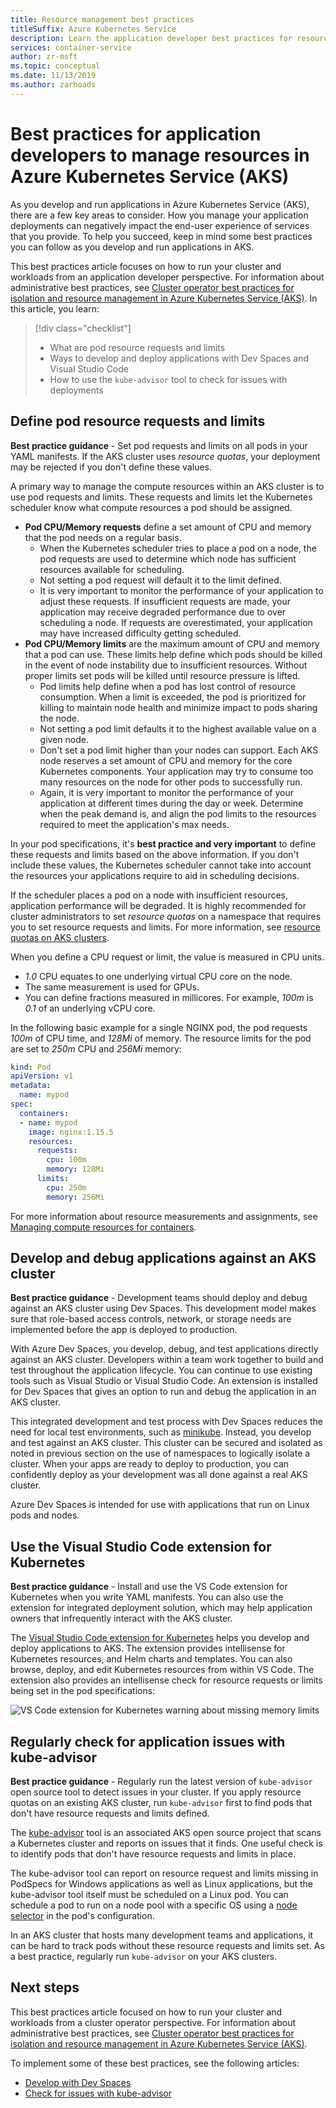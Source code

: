 ```yaml
---
title: Resource management best practices
titleSuffix: Azure Kubernetes Service
description: Learn the application developer best practices for resource management in Azure Kubernetes Service (AKS)
services: container-service
author: zr-msft
ms.topic: conceptual
ms.date: 11/13/2019
ms.author: zarhoads
---
```


# Best practices for application developers to manage resources in Azure Kubernetes Service (AKS)

As you develop and run applications in Azure Kubernetes Service (AKS), there are a few key areas to consider. How you manage your application deployments can negatively impact the end-user experience of services that you provide. To help you succeed, keep in mind some best practices you can follow as you develop and run applications in AKS.

This best practices article focuses on how to run your cluster and workloads from an application developer perspective. For information about administrative best practices, see [Cluster operator best practices for isolation and resource management in Azure Kubernetes Service (AKS)][operator-best-practices-isolation]. In this article, you learn:

> [!div class="checklist"]
> * What are pod resource requests and limits
> * Ways to develop and deploy applications with Dev Spaces and Visual Studio Code
> * How to use the `kube-advisor` tool to check for issues with deployments

## Define pod resource requests and limits

**Best practice guidance** - Set pod requests and limits on all pods in your YAML manifests. If the AKS cluster uses *resource quotas*, your deployment may be rejected if you don't define these values.

A primary way to manage the compute resources within an AKS cluster is to use pod requests and limits. These requests and limits let the Kubernetes scheduler know what compute resources a pod should be assigned.

* **Pod CPU/Memory requests** define a set amount of CPU and memory that the pod needs on a regular basis.
    * When the Kubernetes scheduler tries to place a pod on a node, the pod requests are used to determine which node has sufficient resources available for scheduling.
    * Not setting a pod request will default it to the limit defined.
    * It is very important to monitor the performance of your application to adjust these requests. If insufficient requests are made, your application may receive degraded performance due to over scheduling a node. If requests are overestimated, your application  may have increased difficulty getting scheduled.
* **Pod CPU/Memory limits** are the maximum amount of CPU and memory that a pod can use. These limits help define which pods should be killed in the event of node instability due to insufficient resources. Without proper limits set pods will be killed until resource pressure is lifted.
    * Pod limits help define when a pod has lost control of resource consumption. When a limit is exceeded, the pod is prioritized for killing to maintain node health and minimize impact to pods sharing the node.
    * Not setting a pod limit defaults it to the highest available value on a given node.
    * Don't set a pod limit higher than your nodes can support. Each AKS node reserves a set amount of CPU and memory for the core Kubernetes components. Your application may try to consume too many resources on the node for other pods to successfully run.
    * Again, it is very important to monitor the performance of your application at different times during the day or week. Determine when the peak demand is, and align the pod limits to the resources required to meet the application's max needs.

In your pod specifications, it's **best practice and very important** to define these requests and limits based on the above information. If you don't include these values, the Kubernetes scheduler cannot take into account the resources your applications require to aid in scheduling decisions.

If the scheduler places a pod on a node with insufficient resources, application performance will be degraded. It is highly recommended for cluster administrators to set *resource quotas* on a namespace that requires you to set resource requests and limits. For more information, see [resource quotas on AKS clusters][resource-quotas].

When you define a CPU request or limit, the value is measured in CPU units. 
* *1.0* CPU equates to one underlying virtual CPU core on the node. 
* The same measurement is used for GPUs.
* You can define fractions measured in millicores. For example, *100m* is *0.1* of an underlying vCPU core.

In the following basic example for a single NGINX pod, the pod requests *100m* of CPU time, and *128Mi* of memory. The resource limits for the pod are set to *250m* CPU and *256Mi* memory:

```yaml
kind: Pod
apiVersion: v1
metadata:
  name: mypod
spec:
  containers:
  - name: mypod
    image: nginx:1.15.5
    resources:
      requests:
        cpu: 100m
        memory: 128Mi
      limits:
        cpu: 250m
        memory: 256Mi
```

For more information about resource measurements and assignments, see [Managing compute resources for containers][k8s-resource-limits].

## Develop and debug applications against an AKS cluster

**Best practice guidance** - Development teams should deploy and debug against an AKS cluster using Dev Spaces. This development model makes sure that role-based access controls, network, or storage needs are implemented before the app is deployed to production.

With Azure Dev Spaces, you develop, debug, and test applications directly against an AKS cluster. Developers within a team work together to build and test throughout the application lifecycle. You can continue to use existing tools such as Visual Studio or Visual Studio Code. An extension is installed for Dev Spaces that gives an option to run and debug the application in an AKS cluster.

This integrated development and test process with Dev Spaces reduces the need for local test environments, such as [minikube][minikube]. Instead, you develop and test against an AKS cluster. This cluster can be secured and isolated as noted in previous section on the use of namespaces to logically isolate a cluster. When your apps are ready to deploy to production, you can confidently deploy as your development was all done against a real AKS cluster.

Azure Dev Spaces is intended for use with applications that run on Linux pods and nodes.

## Use the Visual Studio Code extension for Kubernetes

**Best practice guidance** - Install and use the VS Code extension for Kubernetes when you write YAML manifests. You can also use the extension for integrated deployment solution, which may help application owners that infrequently interact with the AKS cluster.

The [Visual Studio Code extension for Kubernetes][vscode-kubernetes] helps you develop and deploy applications to AKS. The extension provides intellisense for Kubernetes resources, and Helm charts and templates. You can also browse, deploy, and edit Kubernetes resources from within VS Code. The extension also provides an intellisense check for resource requests or limits being set in the pod specifications:

![VS Code extension for Kubernetes warning about missing memory limits](media/developer-best-practices-resource-management/vs-code-kubernetes-extension.png)

## Regularly check for application issues with kube-advisor

**Best practice guidance** - Regularly run the latest version of `kube-advisor` open source tool to detect issues in your cluster. If you apply resource quotas on an existing AKS cluster, run `kube-advisor` first to find pods that don't have resource requests and limits defined.

The [kube-advisor][kube-advisor] tool is an associated AKS open source project that scans a Kubernetes cluster and reports on issues that it finds. One useful check is to identify pods that don't have resource requests and limits in place.

The kube-advisor tool can report on resource request and limits missing in PodSpecs for Windows applications as well as Linux applications, but the kube-advisor tool itself must be scheduled on a Linux pod. You can schedule a pod to run on a node pool with a specific OS using a [node selector][k8s-node-selector] in the pod's configuration.

In an AKS cluster that hosts many development teams and applications, it can be hard to track pods without these resource requests and limits set. As a best practice, regularly run `kube-advisor` on your AKS clusters.

## Next steps

This best practices article focused on how to run your cluster and workloads from a cluster operator perspective. For information about administrative best practices, see [Cluster operator best practices for isolation and resource management in Azure Kubernetes Service (AKS)][operator-best-practices-isolation].

To implement some of these best practices, see the following articles:

* [Develop with Dev Spaces][dev-spaces]
* [Check for issues with kube-advisor][aks-kubeadvisor]

<!-- EXTERNAL LINKS -->
[k8s-resource-limits]: https://kubernetes.io/docs/concepts/configuration/manage-compute-resources-container/
[vscode-kubernetes]: https://github.com/Azure/vscode-kubernetes-tools
[kube-advisor]: https://github.com/Azure/kube-advisor
[minikube]: https://kubernetes.io/docs/setup/minikube/

<!-- INTERNAL LINKS -->
[aks-kubeadvisor]: kube-advisor-tool.md
[dev-spaces]: /visualstudio/containers/overview-local-process-kubernetes
[operator-best-practices-isolation]: operator-best-practices-cluster-isolation.md
[resource-quotas]: operator-best-practices-scheduler.md#enforce-resource-quotas
[k8s-node-selector]: concepts-clusters-workloads.md#node-selectors
